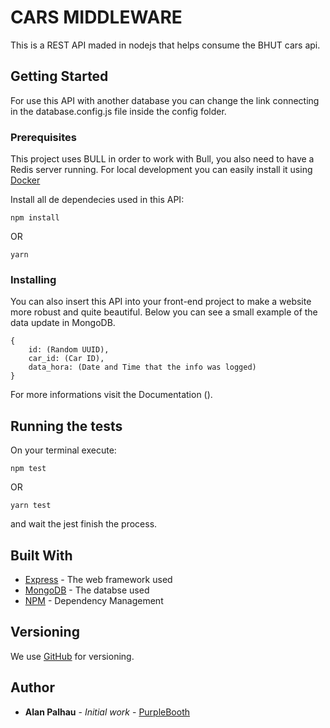# CARS MIDDLEWARE

This is a REST API maded in nodejs that helps consume the BHUT cars api.

## Getting Started

For use this API with another database you can change the link connecting in the database.config.js file inside the config folder.

### Prerequisites

This project uses BULL in order to work with Bull, you also need to have a Redis server running. For local development you can easily install it using [Docker](https://hub.docker.com/_/redis/)

Install all de dependecies used in this API:

```
npm install
```

OR

```
yarn
```

### Installing

You can also insert this API into your front-end project to make a website more robust and quite beautiful.
Below you can see a small example of the data update in MongoDB.

```
{
    id: (Random UUID),
    car_id: (Car ID),
    data_hora: (Date and Time that the info was logged)
}
```

For more informations visit the Documentation ().

## Running the tests

On your terminal execute:

```
npm test
```

OR

```
yarn test
```

and wait the jest finish the process.

## Built With

- [Express](http://expressjs.com/) - The web framework used
- [MongoDB](https://www.mongodb.com/) - The databse used
- [NPM](https://www.npmjs.com/) - Dependency Management

## Versioning

We use [GitHub](https://github.com/) for versioning.
## Author

- **Alan Palhau** - _Initial work_ - [PurpleBooth](https://github.com/palhau)
